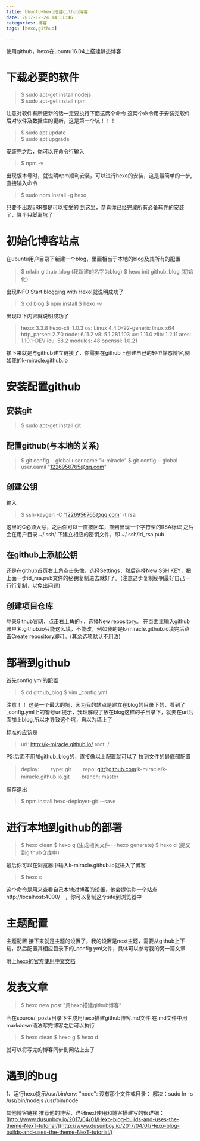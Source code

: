 ```yaml
---
title: Ubuntu+hexo搭建github博客
date: 2017-12-24 14:11:46
categories: 博客
tags: [hexo,github]

---
```


使用github，hexo在ubuntu16.04上搭建静态博客
<!--more-->
# 下载必要的软件

>$ sudo apt-get install nodejs     
>$ sudo apt-get install npm

注意对软件有所更新的话一定要执行下面这两个命令
这两个命令用于安装完软件后对软件及数据库的更新，这是第一个坑！！！

>$ sudo apt update    
>$ sudo apt upgrade

安装完之后，你可以在命令行输入
>$ npm -v

出现版本号时，就说明npm顺利安装，可以进行hexo的安装，这是最简单的一步,直接输入命令
>$ sudo npm install -g hexo

只要不出现ERR都是可以接受的
到这里，恭喜你已经完成所有必备软件的安装了，算半只脚离坑了

# 初始化博客站点

在ubuntu用户目录下新建一个blog，里面相当于本地的blog及其所有的配置
>$ mkdir github\_blog (我新建的名字为blog)
>$ hexo init github\_blog (初始化)

出现INFO Start blogging with Hexo!就说明成功了
>$ cd blog
>$ npm install
>$ hexo -v

出现以下内容就说明成功了
>hexo: 3.3.8
>hexo-cli: 1.0.3
>os: Linux 4.4.0-92-generic linux x64
>http\_parser: 2.7.0
>node: 6.11.2
>v8: 5.1.281.103
>uv: 1.11.0
>zlib: 1.2.11
>ares: 1.10.1-DEV
>icu: 58.2
>modules: 48
>openssl: 1.0.21

接下来就是与github建立链接了，你需要在github上创建自己的轻型静态博客,例如我的k-miracle.github.io

# 安装配置github
## 安装git
>$ sudo apt-get install git

## 配置github(与本地的关系)
>$ git config --global user.name "k-miracle"
>$ git config --global user.eamil "1226956765@qq.com"

## 创建公钥
输入
>$ ssh-keygen -C '1226956765@qq.com' -t rsa

这里的C必须大写，之后你可以一直按回车，直到出现一个字符型的RSA标识
之后会在用户目录 ~/.ssh/ 下建立相应的密钥文件，即 ~/.ssh/id\_rsa.pub

## 在github上添加公钥
  还是在github首页右上角点击头像，选择Settings，然后选择New SSH KEY，把上面一步id\_rsa.pub文件的秘钥复制进去就好了。(注意这步复制秘钥最好自己一行行复制，以免出问题)

## 创建项目仓库
  登录Github官网，点击右上角的+，选择New repository。
  在页面里输入github账户名.github.io只能这么填，不能改，例如我的是k-miracle.github.io填完后点击Create repository即可。(其余选项默认不用改)

# 部署到github
首先config.yml的配置
>$ cd github\_blog
>$ vim \_config.yml

注意！！
这是一个最大的坑，因为我的站点是建立在blog的目录下的，看到了\_config.yml上的警号url提示，我理解成了放在blog这样的子目录下，就要在url后面加上blog,所以才导致这个坑，自以为填上了

标准的应该是
> url: http://k-miracle.github.io/
> root: /

PS:后面不用加github\_blog的，直接像以上配置就可以了
拉到文件的最底部配置
>deploy:
>　　type: git
>　　repo: git@github.com:k-miracle/k-miracle.github.io.git
>　　branch: master

保存退出
>$ npm install hexo-deployer-git --save

# 进行本地到github的部署
>$ hexo clean
>$ hexo g (生成相关文件==hexo generate)
>$ hexo d (提交到github仓库中)

最后你可以在浏览器中输入k-miracle.github.io就进入了博客
>$ hexo s

这个命令是用来查看自己本地对博客的设置，他会提供你一个站点　http://localhost:4000/　，你可以复制这个site到浏览器中

# 主题配置
主题配置
接下来就是主题的设置了，我的设置是next主题，需要从github上下载，然后配置其相应目录下的\_config.yml文件，具体可以参考我的另一篇文章

附上[hexo的官方使用中文文档](https://hexo.io/zh-cn/docs/)


# 发表文章
>$ hexo new post "用hexo搭建github博客"

会在source/\_posts目录下生成用hexo搭建github博客.md文件
在.md文件中用markdown语法写完博客之后可以执行

>$ hexo clean
>$ hexo g
>$ hexo d

就可以将写完的博客同步到网站上去了

# 遇到的bug
1、运行hexo提示/usr/bin/env: "node": 没有那个文件或目录：
解决：sudo ln -s /usr/bin/nodejs /usr/bin/node

其他博客链接
推荐他的博客，详细next使用和博客搭建写的很详细：
[http://www.dusunboy.io/2017/04/01/Hexo-blog-builds-and-uses-the-theme-NexT-tutorial/](http://www.dusunboy.io/2017/04/01/Hexo-blog-builds-and-uses-the-theme-NexT-tutorial/)
